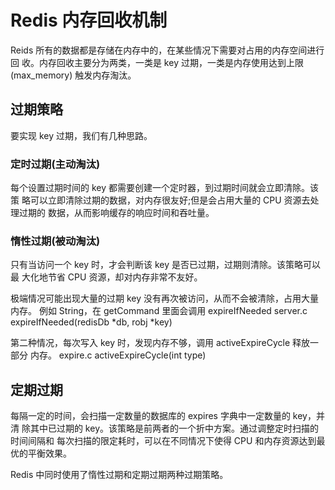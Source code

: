 # Redis 内存回收机制

Reids 所有的数据都是存储在内存中的，在某些情况下需要对占用的内存空间进行回 收。内存回收主要分为两类，一类是 key 过期，一类是内存使用达到上限(max_memory) 触发内存淘汰。

## 过期策略

要实现 key 过期，我们有几种思路。

### 定时过期(主动淘汰)

每个设置过期时间的 key 都需要创建一个定时器，到过期时间就会立即清除。该策 略可以立即清除过期的数据，对内存很友好;但是会占用大量的 CPU 资源去处理过期的 数据，从而影响缓存的响应时间和吞吐量。

### 惰性过期(被动淘汰)

只有当访问一个 key 时，才会判断该 key 是否已过期，过期则清除。该策略可以最 大化地节省 CPU 资源，却对内存非常不友好。

极端情况可能出现大量的过期 key 没有再次被访问，从而不会被清除，占用大量内存。
例如 String，在 getCommand 里面会调用 expireIfNeeded server.c expireIfNeeded(redisDb *db, robj *key)

第二种情况，每次写入 key 时，发现内存不够，调用 activeExpireCycle 释放一部分 内存。
expire.c activeExpireCycle(int type)

## 定期过期

每隔一定的时间，会扫描一定数量的数据库的 expires 字典中一定数量的 key，并清 除其中已过期的 key。该策略是前两者的一个折中方案。通过调整定时扫描的时间间隔和 每次扫描的限定耗时，可以在不同情况下使得 CPU 和内存资源达到最优的平衡效果。

Redis 中同时使用了惰性过期和定期过期两种过期策略。